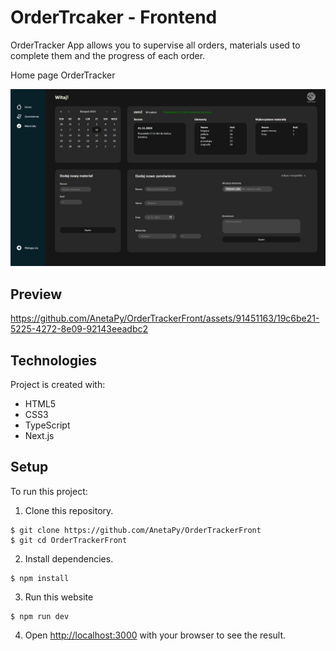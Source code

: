 # OrderTrcaker - Frontend

OrderTracker App allows you to supervise all orders, materials used to complete them and the progress of each order.

Home page OrderTracker

![homePage](https://github.com/AnetaPy/OrderTrackerFront/blob/main/toReadMe/OrderTRacker_pic.png?raw=true)

## Preview

https://github.com/AnetaPy/OrderTrackerFront/assets/91451163/19c6be21-5225-4272-8e09-92143eeadbc2

## Technologies

Project is created with:
* HTML5
* CSS3
* TypeScript
* Next.js

## Setup

To run this project: 

1. Clone this repository.
```
$ git clone https://github.com/AnetaPy/OrderTrackerFront
$ git cd OrderTrackerFront
```

2. Install dependencies.
```
$ npm install
```

3. Run this website
```
$ npm run dev
```

4. Open [http://localhost:3000](http://localhost:3000) with your browser to see the result.
